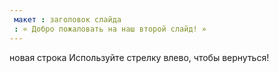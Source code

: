 ```yaml
---
 макет : заголовок слайда
 : « Добро пожаловать на наш второй слайд! »
---
```

новая строка
Используйте стрелку влево, чтобы вернуться!
